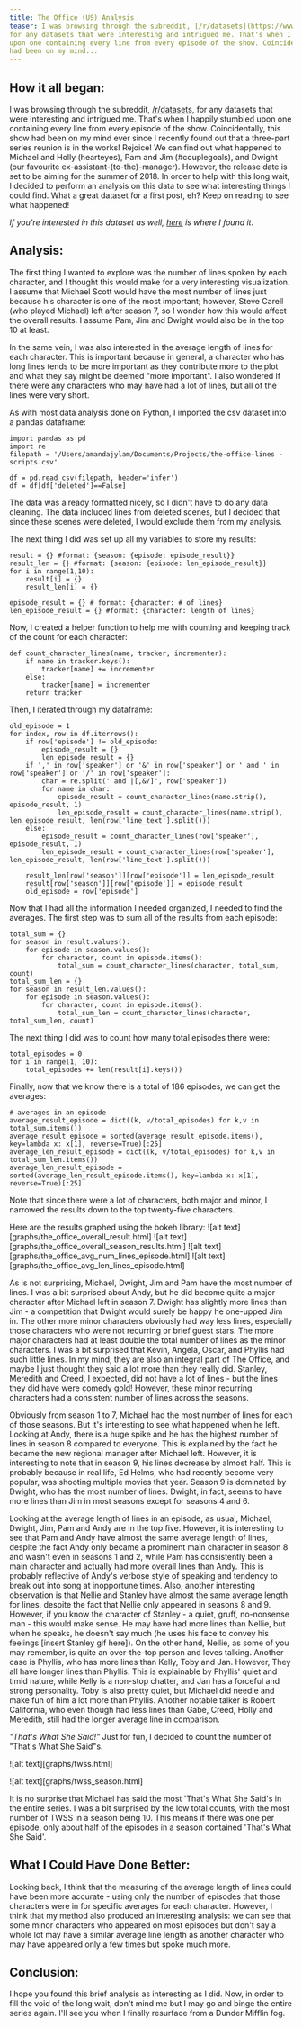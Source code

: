 ```yaml
---
title: The Office (US) Analysis
teaser: I was browsing through the subreddit, [/r/datasets](https://www.reddit.com/r/datasets/),
for any datasets that were interesting and intrigued me. That's when I happily stumbled
upon one containing every line from every episode of the show. Coincidentally, this show
had been on my mind...
---
```


How it all began:
--------------------------------------
I was browsing through the subreddit, [/r/datasets](https://www.reddit.com/r/datasets/),
for any datasets that were interesting and intrigued me. That's when I happily stumbled
upon one containing every line from every episode of the show. Coincidentally, this show
had been on my mind ever since I recently found out that a three-part series reunion is
in the works! Rejoice! We can find out what happened to Michael and Holly (hearteyes),
Pam and Jim (#couplegoals), and Dwight (our favourite ex-assistant-(to-the)-manager).
However, the release date is set to be aiming for the summer of 2018. In order to
help with this long wait, I decided to perform an analysis on this data to see what
interesting things I could find. What a great dataset for a first post, eh?
Keep on reading to see what happened!

*If you're interested in this dataset as well, [here](https://www.reddit.com/r/datasets/comments/6yt3og/every_line_from_every_episode_of_the_office_us/)
is where I found it.*

Analysis:
--------------------------------------
The first thing I wanted to explore was the number of lines spoken by each character, and I thought
this would make for a very interesting visualization. I assume that Michael Scott would have the most number
of lines just because his character is one of the most important; however, Steve Carell (who played Michael)
left after season 7, so I wonder how this would affect the overall results. I assume Pam, Jim and Dwight
would also be in the top 10 at least.

In the same vein, I was also interested in the average length of lines for each character.
This is important because in general, a character who has long lines tends to be more important
as they contribute more to the plot and what they say might be deemed "more important". I also wondered
if there were any characters who may have had a lot of lines, but all of the lines were very short.

As with most data analysis done on Python, I imported the csv dataset into a pandas dataframe:

```python3
import pandas as pd
import re
filepath = '/Users/amandajylam/Documents/Projects/the-office-lines - scripts.csv'

df = pd.read_csv(filepath, header='infer')
df = df[df['deleted']==False]
```
The data was already formatted nicely, so I didn't have to do any data cleaning.
The data included lines from deleted scenes, but I decided that since these scenes were deleted,
I would exclude them from my analysis.

The next thing I did was set up all my variables to store my results:

```python3
result = {} #format: {season: {episode: episode_result}}
result_len = {} #format: {season: {episode: len_episode_result}}
for i in range(1,10):
    result[i] = {}
    result_len[i] = {}

episode_result = {} # format: {character: # of lines}
len_episode_result = {} #format: {character: length of lines}
```
Now, I created a helper function to help me with counting and keeping track of the count
for each character:
```python3
def count_character_lines(name, tracker, incrementer):
    if name in tracker.keys():
        tracker[name] += incrementer
    else:
        tracker[name] = incrementer
    return tracker
```

Then, I iterated through my dataframe:
```python3
old_episode = 1
for index, row in df.iterrows():
    if row['episode'] != old_episode:
        episode_result = {}
        len_episode_result = {}
    if ',' in row['speaker'] or '&' in row['speaker'] or ' and ' in row['speaker'] or '/' in row['speaker']:
        char = re.split(' and |[,&/]', row['speaker'])
        for name in char:
            episode_result = count_character_lines(name.strip(), episode_result, 1)
            len_episode_result = count_character_lines(name.strip(), len_episode_result, len(row['line_text'].split()))
    else:
        episode_result = count_character_lines(row['speaker'], episode_result, 1)
        len_episode_result = count_character_lines(row['speaker'], len_episode_result, len(row['line_text'].split()))

    result_len[row['season']][row['episode']] = len_episode_result
    result[row['season']][row['episode']] = episode_result
    old_episode = row['episode']
```

Now that I had all the information I needed organized, I needed to find the averages.
The first step was to sum all of the results from each episode:
```python3
total_sum = {}
for season in result.values():
    for episode in season.values():
        for character, count in episode.items():
            total_sum = count_character_lines(character, total_sum, count)
total_sum_len = {}
for season in result_len.values():
    for episode in season.values():
        for character, count in episode.items():
            total_sum_len = count_character_lines(character, total_sum_len, count)
```

The next thing I did was to count how many total episodes there were:
```python3
total_episodes = 0
for i in range(1, 10):
    total_episodes += len(result[i].keys())
```

Finally, now that we know there is a total of 186 episodes, we can get the averages:
```python3  
# averages in an episode
average_result_episode = dict((k, v/total_episodes) for k,v in total_sum.items())
average_result_episode = sorted(average_result_episode.items(), key=lambda x: x[1], reverse=True)[:25]
average_len_result_episode = dict((k, v/total_episodes) for k,v in total_sum_len.items())
average_len_result_episode = sorted(average_len_result_episode.items(), key=lambda x: x[1], reverse=True)[:25]
```
Note that since there were a lot of characters, both major and minor, I narrowed the results down to the
top twenty-five characters.

Here are the results graphed using the bokeh library:
![alt text][graphs/the_office_overall_result.html]
![alt text][graphs/the_office_overall_season_results.html]
![alt text][graphs/the_office_avg_num_lines_episode.html]
![alt text][graphs/the_office_avg_len_lines_episode.html]

As is not surprising, Michael, Dwight, Jim and Pam have the most number of lines. I was a bit surprised about Andy, but he did become quite a major character after Michael left in season 7. Dwight has slightly more lines
than Jim - a competition that Dwight would surely be happy he one-upped Jim in. The other more minor characters obviously had way less lines, especially those characters who were not recurring or brief guest stars. The more major characters
had at least double the total number of lines as the minor characters. I was a bit surprised that Kevin, Angela,
Oscar, and Phyllis had such little lines. In my mind, they are also an integral part of The Office, and maybe
I just thought they said a lot more than they really did. Stanley, Meredith and Creed, I expected, did not have
a lot of lines - but the lines they did have were comedy gold! However, these minor recurring characters had a
consistent number of lines across the seasons.

Obviously from season 1 to 7, Michael had the most number of lines for each of those seasons. But it's interesting to see what happened when he left. Looking at Andy, there is a huge spike and he has the highest number of lines in season 8 compared to everyone. This is explained by the fact he became the new regional manager after Michael left. However, it is interesting to note that in season 9, his lines decrease by almost half. This is probably because in real life,
Ed Helms, who had recently become very popular, was shooting multiple movies that year. Season 9 is dominated by Dwight, who has the most number of lines. Dwight, in fact, seems to have more lines than Jim in most seasons except for seasons 4 and 6.

Looking at the average length of lines in an episode, as usual, Michael, Dwight, Jim, Pam and Andy are in the
top five. However, it is interesting to see that Pam and Andy have almost the same average length of lines,
despite the fact Andy only became a prominent main character in season 8 and wasn't even in seasons 1 and 2, while
Pam has consistently been a main character and actually had more overall lines than Andy. This is probably reflective of
Andy's verbose style of speaking and tendency to break out into song at inopportune times. Also, another interesting
observation is that Nellie and Stanley have almost the same average length for lines, despite the fact that Nellie
only appeared in seasons 8 and 9. However, if you know the character of Stanley - a quiet, gruff, no-nonsense man -
this would make sense. He may have had more lines than Nellie, but when he speaks, he doesn't say much (he uses his
face to convey his feelings [insert Stanley gif here]). On the other hand, Nellie, as some of you may remember, is quite an over-the-top person and loves talking. Another case is Phyllis, who has more lines than Kelly, Toby and Jan. However,
They all have longer lines than Phyllis. This is explainable by Phyllis' quiet and timid nature, while Kelly is a
non-stop chatter, and Jan has a forceful and strong personality. Toby is also pretty quiet, but Michael did needle and make fun of him a lot more than Phyllis. Another notable talker is Robert California, who even though had less lines than
Gabe, Creed, Holly and Meredith, still had the longer average line in comparison.


*"That's What She Said!"*
Just for fun, I decided to count the number of "That's What She Said"s.

![alt text][graphs/twss.html]

![alt text][graphs/twss_season.html]

It is no surprise that Michael has said the most 'That's What She Said's in the entire series. I was a bit surprised by the low total counts, with the most number of TWSS in a season being 10. This means if there was one per episode, only about half of the episodes in a season contained 'That's What She Said'.

What I Could Have Done Better:
---------------------------------------
Looking back, I think that the measuring of the average length of lines could have been more accurate - using only
the number of episodes that those characters were in for specific averages for each character. However, I think that
my method also produced an interesting analysis: we can see that some minor characters who appeared on most episodes but don't say a whole lot may have a similar average line length as another character who may have appeared only a few times
but spoke much more.

Conclusion:
---------------------------------------
I hope you found this brief analysis as interesting as I did. Now, in order to fill the void of the long wait, don't mind me but I may go and binge the entire series again. I'll see you when I finally resurface from a Dunder Mifflin fog.
